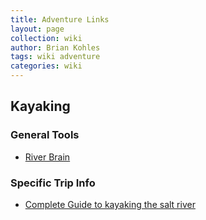 ```yaml
---
title: Adventure Links
layout: page
collection: wiki
author: Brian Kohles
tags: wiki adventure
categories: wiki
---
```


## Kayaking

### General Tools

* [River Brain](http://www.riverbrain.com/)

### Specific Trip Info

* [Complete Guide to kayaking the salt river](https://rscottjones.com/complete-guide-to-kayaking-the-salt-river/)
